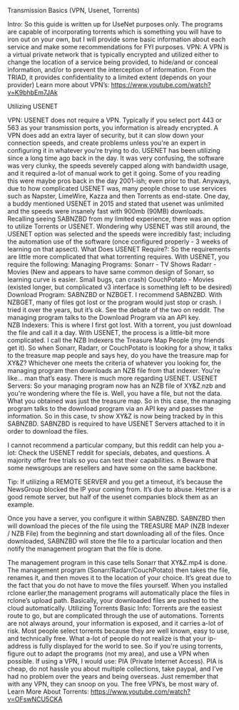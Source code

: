 Transmission Basics (VPN, Usenet, Torrents)

Intro:  So this guide is written up for UseNet purposes only.  The programs are capable of incorporating torrents which is something you will have to iron out on your own, but I will provide some basic information about each service and make some recommendations for FYI purposes.
VPN:  A VPN is a virtual private network that is typically encrypted and utilized either to change the location of a service being provided, to hide/and or conceal information, and/or to prevent the interception of information.  From the TRIAD, it provides confidentiality to a limited extent (depends on your provider)
Learn more about VPN’s: https://www.youtube.com/watch?v=K9bhbEm7JAk
 
Utilizing USENET

VPN:   USENET does not require a VPN.  Typically if you select port 443 or 563 as your transmission ports, you information is already encrypted.  A VPN does add an extra layer of security, but it can slow down your connection speeds, and create problems unless you're an expert in configuring it in whatever you're trying to do.
USENET has been utilizing since a long time ago back in the day.  It was very confusing, the software was very clunky, the speeds severely capped along with bandwidth usage, and it required a-lot of manual work to get it going.  Some of you reading this were maybe pros back in the day 2001-ish; even prior to that.  Anyways, due to how complicated USENET was, many people chose to use services such as Napster, LimeWire, Kazza and then Torrents as end-state.
One day, a buddy mentioned USENET in 2015 and stated that usenet was unlimited and the speeds were insanely fast with 900mb (90MB) downloads.  Recalling seeing SABNZBD from my limited experience, there was an option to utilize Torrents or USENET.  Wondering why USENET was still around, the USENET option was selected and the speeds were incredibly fast; including the automation use of the software (once configured properly - 3 weeks of learning on that apsect).
What Does USENET Require?:  So the requirements are little more complicated that what torrenting requires.  With USENET, you require the following:
Managing Programs:
Sonarr - TV Shows
Radarr - Movies (New and appears to have same common design of Sonarr, so learning curve is easier.  Small bugs, can crash)
CouchPotato - Movies (existed longer, but complicated v3 interface is something left to be desired)
Download Program:  SABNZBD or NZBGET.  I recommend SABNZBD.  With NZBGET, many of files got lost or the program would just stop or crash.  I tried it over the years, but it’s ok. See the debate of the two on reddit.  The managing program talks to the Download Program via an API key.  
NZB Indexers:  This is where I first got lost.  With a torrent, you just download the file and call it a day.  With USENET, the process is a little-bit more complicated.  I call the NZB Indexers the Treasure Map People (my friends get it).  So when Sonarr, Radarr, or CouchPotato is looking for a show, it talks to the treasure map people and says hey, do you have the treasure map for XY&Z?  Whichever one meets the criteria of whatever you looking for, the managing program then downloads an NZB file from that indexer.  You're like… man that’s easy.  There is much more regarding USENET.
USENET Servers:  So your managing program now has an NZB file of XY&Z.nzb and you're wondering where the file is.  Well, you have a file, but not the data.  What you obtained was just the treasure map.  So in this case, the managing program talks to the download program via an API key and passes the information.  So in this case, tv show XY&Z is now being tracked by in this SABNZBD.  SABNZBD is required to have USENET Servers attached to it in order to download the files.  

I cannot recommend a particular company, but this reddit can help you a-lot: Check the USENET reddit for specials, debates, and questions.  A majority offer free trials so you can test their capabilities. n Beware that some newsgroups are resellers and have some on the same backbone.  

Tip: If utilizing a REMOTE SERVER and you get a timeout, it’s because the NewsGroup blocked the IP your coming from.  It’s due to abuse.  Hetzner is a good remote server, but half of the usenet companies block them as an example.

Once you have a server, you configure it within SABNZBD.  SABNZBD then will download the pieces of the file using the TREASURE MAP (NZB Indexer / NZB File) from the beginning and start downloading all of the files.  Once downloaded, SABNZBD will store the file to a particular location and then notify the management program that the file is done.

The management program in this case tells Sonarr that XY&Z.mp4 is done.  The management program (Sonarr/Radarr/CouchPotato) then takes the file, renames it, and then moves it to the location of your choice.  It’s great due to the fact that you do not have to move the files yourself.  When you installed rclone earlier,the management programs will automatically place the files in rclone’s upload path.  Basically, your downloaded files are pushed to the cloud automatically.
Utilizing Torrents
Basic Info:  Torrents are the easiest route to go, but are complicated through the use of automations.  Torrents are not always around, your information is exposed, and it carries a-lot of risk.  Most people select torrents because they are well known, easy to use, and technically free.  What a-lot of people do not realize is that your ip-address is fully displayed for the world to see.  So if you're using torrents, figure out to adapt the programs (not my area), and use a VPN when possible.  If using a VPN, I would use: PIA (Private Internet Access).  PIA is cheap, do not hassle you about multiple collections, take paypal, and I’ve had no problem over the years and being overseas.  Just remember that with any VPN, they can snoop on you.  The free VPN’s, be most wary of.
Learn More About Torrents: https://www.youtube.com/watch?v=OFswNCU5CKA
